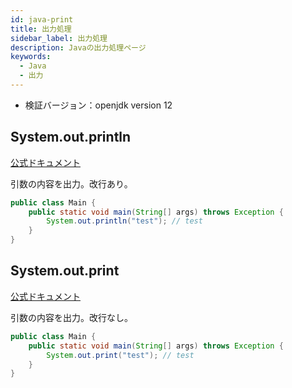 ```yaml
---
id: java-print
title: 出力処理
sidebar_label: 出力処理
description: Javaの出力処理ページ
keywords:
  - Java
  - 出力
---
```


- 検証バージョン：openjdk version 12

## System.out.println
[公式ドキュメント](https://docs.oracle.com/javase/jp/12/docs/api/java.base/java/io/PrintStream.html#println())

引数の内容を出力。改行あり。

```java
public class Main {
    public static void main(String[] args) throws Exception {
        System.out.println("test"); // test
    }
}
```

## System.out.print
[公式ドキュメント](https://docs.oracle.com/javase/jp/12/docs/api/java.base/java/io/PrintStream.html#print(boolean))

引数の内容を出力。改行なし。

```java
public class Main {
    public static void main(String[] args) throws Exception {
        System.out.print("test"); // test
    }
}
```
